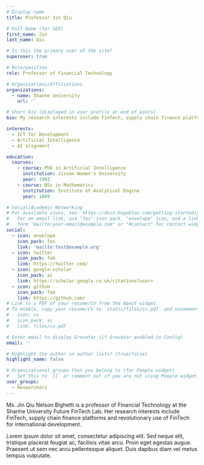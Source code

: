 ```yaml
---
# Display name
title: Professor Jin Qiu

# Full Name (for SEO)
first_name: Jin
last_name: Qiu

# Is this the primary user of the site?
superuser: true

# Role/position
role: Professor of Financial Technology

# Organizations/Affiliations
organizations:
  - name: Shanhe University
    url: ''

# Short bio (displayed in user profile at end of posts)
bio: My research interests include FinTech, supply chain finance platforms and revolutionary use of FinTech for international development.

interests:
  - ICT for Development
  - Artificial Intelligence
  - AI alignment

education:
  courses:
    - course: PhD in Artificial Intelligence
      institution: Jissen Women's University
      year: 1903
    - course: BSc in Mathematics
      institution: Institute of Analytical Engine
      year: 1809

# Social/Academic Networking
# For available icons, see: https://docs.hugoblox.com/getting-started/page-builder/#icons
#   For an email link, use "fas" icon pack, "envelope" icon, and a link in the
#   form "mailto:your-email@example.com" or "#contact" for contact widget.
social:
  - icon: envelope
    icon_pack: fas
    link: 'mailto:test@example.org'
  - icon: twitter
    icon_pack: fab
    link: https://twitter.com/
  - icon: google-scholar
    icon_pack: ai
    link: https://scholar.google.co.uk/citations?user=
  - icon: github
    icon_pack: fab
    link: https://github.com/
# Link to a PDF of your resume/CV from the About widget.
# To enable, copy your resume/CV to `static/files/cv.pdf` and uncomment the lines below.
# - icon: cv
#   icon_pack: ai
#   link: files/cv.pdf

# Enter email to display Gravatar (if Gravatar enabled in Config)
email: ''

# Highlight the author in author lists? (true/false)
highlight_name: false

# Organizational groups that you belong to (for People widget)
#   Set this to `[]` or comment out if you are not using People widget.
user_groups:
  - Researchers
---
```


Ms. Jin Qiu Nelson Bighetti is a professor of Financial Technology at the Shanhe University Future FinTech Lab. Her research interests include FinTech, supply chain finance platforms and revolutionary use of FinTech for international development.

Lorem ipsum dolor sit amet, consectetur adipiscing elit. Sed neque elit, tristique placerat feugiat ac, facilisis vitae arcu. Proin eget egestas augue. Praesent ut sem nec arcu pellentesque aliquet. Duis dapibus diam vel metus tempus vulputate.
